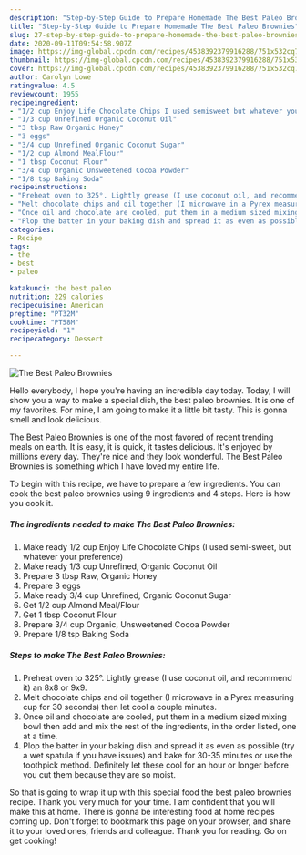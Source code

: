 ```yaml
---
description: "Step-by-Step Guide to Prepare Homemade The Best Paleo Brownies"
title: "Step-by-Step Guide to Prepare Homemade The Best Paleo Brownies"
slug: 27-step-by-step-guide-to-prepare-homemade-the-best-paleo-brownies
date: 2020-09-11T09:54:58.907Z
image: https://img-global.cpcdn.com/recipes/4538392379916288/751x532cq70/the-best-paleo-brownies-recipe-main-photo.jpg
thumbnail: https://img-global.cpcdn.com/recipes/4538392379916288/751x532cq70/the-best-paleo-brownies-recipe-main-photo.jpg
cover: https://img-global.cpcdn.com/recipes/4538392379916288/751x532cq70/the-best-paleo-brownies-recipe-main-photo.jpg
author: Carolyn Lowe
ratingvalue: 4.5
reviewcount: 1955
recipeingredient:
- "1/2 cup Enjoy Life Chocolate Chips I used semisweet but whatever your preference"
- "1/3 cup Unrefined Organic Coconut Oil"
- "3 tbsp Raw Organic Honey"
- "3 eggs"
- "3/4 cup Unrefined Organic Coconut Sugar"
- "1/2 cup Almond MealFlour"
- "1 tbsp Coconut Flour"
- "3/4 cup Organic Unsweetened Cocoa Powder"
- "1/8 tsp Baking Soda"
recipeinstructions:
- "Preheat oven to 325°. Lightly grease (I use coconut oil, and recommend it) an 8x8 or 9x9."
- "Melt chocolate chips and oil together (I microwave in a Pyrex measuring cup for 30 seconds) then let cool a couple minutes."
- "Once oil and chocolate are cooled, put them in a medium sized mixing bowl then add and mix the rest of the ingredients, in the order listed, one at a time."
- "Plop the batter in your baking dish and spread it as even as possible (try a wet spatula if you have issues) and bake for 30-35 minutes or use the toothpick method. Definitely let these cool for an hour or longer before you cut them because they are so moist."
categories:
- Recipe
tags:
- the
- best
- paleo

katakunci: the best paleo 
nutrition: 229 calories
recipecuisine: American
preptime: "PT32M"
cooktime: "PT58M"
recipeyield: "1"
recipecategory: Dessert

---
```



![The Best Paleo Brownies](https://img-global.cpcdn.com/recipes/4538392379916288/751x532cq70/the-best-paleo-brownies-recipe-main-photo.jpg)

Hello everybody, I hope you're having an incredible day today. Today, I will show you a way to make a special dish, the best paleo brownies. It is one of my favorites. For mine, I am going to make it a little bit tasty. This is gonna smell and look delicious.

The Best Paleo Brownies is one of the most favored of recent trending meals on earth. It is easy, it is quick, it tastes delicious. It's enjoyed by millions every day. They're nice and they look wonderful. The Best Paleo Brownies is something which I have loved my entire life.




To begin with this recipe, we have to prepare a few ingredients. You can cook the best paleo brownies using 9 ingredients and 4 steps. Here is how you cook it.

<!--inarticleads1-->

##### The ingredients needed to make The Best Paleo Brownies:

1. Make ready 1/2 cup Enjoy Life Chocolate Chips (I used semi-sweet, but whatever your preference)
1. Make ready 1/3 cup Unrefined, Organic Coconut Oil
1. Prepare 3 tbsp Raw, Organic Honey
1. Prepare 3 eggs
1. Make ready 3/4 cup Unrefined, Organic Coconut Sugar
1. Get 1/2 cup Almond Meal/Flour
1. Get 1 tbsp Coconut Flour
1. Prepare 3/4 cup Organic, Unsweetened Cocoa Powder
1. Prepare 1/8 tsp Baking Soda




<!--inarticleads2-->

##### Steps to make The Best Paleo Brownies:

1. Preheat oven to 325°. Lightly grease (I use coconut oil, and recommend it) an 8x8 or 9x9.
1. Melt chocolate chips and oil together (I microwave in a Pyrex measuring cup for 30 seconds) then let cool a couple minutes.
1. Once oil and chocolate are cooled, put them in a medium sized mixing bowl then add and mix the rest of the ingredients, in the order listed, one at a time.
1. Plop the batter in your baking dish and spread it as even as possible (try a wet spatula if you have issues) and bake for 30-35 minutes or use the toothpick method. Definitely let these cool for an hour or longer before you cut them because they are so moist.




So that is going to wrap it up with this special food the best paleo brownies recipe. Thank you very much for your time. I am confident that you will make this at home. There is gonna be interesting food at home recipes coming up. Don't forget to bookmark this page on your browser, and share it to your loved ones, friends and colleague. Thank you for reading. Go on get cooking!
